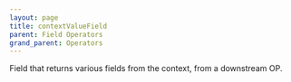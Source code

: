 ```yaml
---
layout: page
title: contextValueField
parent: Field Operators
grand_parent: Operators
---
```


Field that returns various fields from the context, from a downstream OP.
